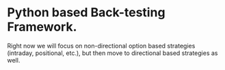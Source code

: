 # Python based Back-testing Framework. 

Right now we will focus on non-directional option based strategies (intraday, positional, etc.), but then move to directional based strategies as well. 
